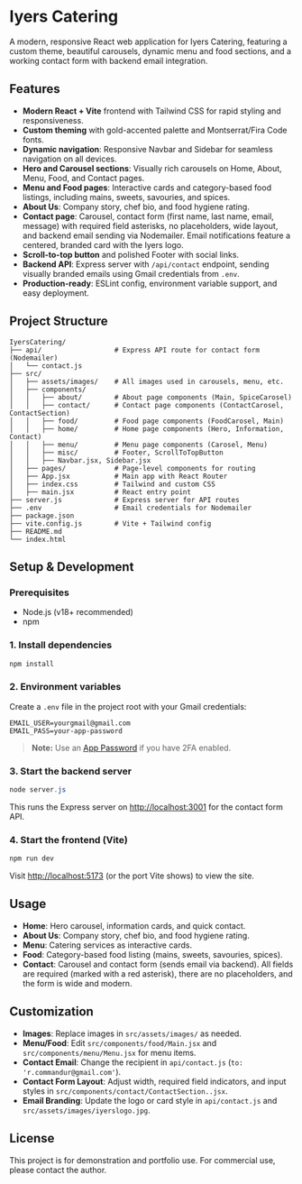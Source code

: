 # Iyers Catering

A modern, responsive React web application for Iyers Catering, featuring a custom theme, beautiful carousels, dynamic menu and food sections, and a working contact form with backend email integration.


## Features

- **Modern React + Vite** frontend with Tailwind CSS for rapid styling and responsiveness.
- **Custom theming** with gold-accented palette and Montserrat/Fira Code fonts.
- **Dynamic navigation**: Responsive Navbar and Sidebar for seamless navigation on all devices.
- **Hero and Carousel sections**: Visually rich carousels on Home, About, Menu, Food, and Contact pages.
- **Menu and Food pages**: Interactive cards and category-based food listings, including mains, sweets, savouries, and spices.
- **About Us**: Company story, chef bio, and food hygiene rating.
- **Contact page**: Carousel, contact form (first name, last name, email, message) with required field asterisks, no placeholders, wide layout, and backend email sending via Nodemailer. Email notifications feature a centered, branded card with the Iyers logo.
- **Scroll-to-top button** and polished Footer with social links.
- **Backend API**: Express server with `/api/contact` endpoint, sending visually branded emails using Gmail credentials from `.env`.
- **Production-ready**: ESLint config, environment variable support, and easy deployment.

## Project Structure

```
IyersCatering/
├── api/                  # Express API route for contact form (Nodemailer)
│   └── contact.js
├── src/
│   ├── assets/images/    # All images used in carousels, menu, etc.
│   ├── components/
│   │   ├── about/        # About page components (Main, SpiceCarosel)
│   │   ├── contact/      # Contact page components (ContactCarosel, ContactSection)
│   │   ├── food/         # Food page components (FoodCarosel, Main)
│   │   ├── home/         # Home page components (Hero, Information, Contact)
│   │   ├── menu/         # Menu page components (Carosel, Menu)
│   │   ├── misc/         # Footer, ScrollToTopButton
│   │   ├── Navbar.jsx, Sidebar.jsx
│   ├── pages/            # Page-level components for routing
│   ├── App.jsx           # Main app with React Router
│   ├── index.css         # Tailwind and custom CSS
│   ├── main.jsx          # React entry point
├── server.js             # Express server for API routes
├── .env                  # Email credentials for Nodemailer
├── package.json
├── vite.config.js        # Vite + Tailwind config
├── README.md
└── index.html
```

## Setup & Development

### Prerequisites

- Node.js (v18+ recommended)
- npm

### 1. Install dependencies

```powershell
npm install
```

### 2. Environment variables

Create a `.env` file in the project root with your Gmail credentials:

```
EMAIL_USER=yourgmail@gmail.com
EMAIL_PASS=your-app-password
```

> **Note:** Use an [App Password](https://support.google.com/accounts/answer/185833) if you have 2FA enabled.

### 3. Start the backend server

```powershell
node server.js
```

This runs the Express server on [http://localhost:3001](http://localhost:3001) for the contact form API.

### 4. Start the frontend (Vite)

```powershell
npm run dev
```

Visit [http://localhost:5173](http://localhost:5173) (or the port Vite shows) to view the site.

## Usage

- **Home**: Hero carousel, information cards, and quick contact.
- **About Us**: Company story, chef bio, and food hygiene rating.
- **Menu**: Catering services as interactive cards.
- **Food**: Category-based food listing (mains, sweets, savouries, spices).
- **Contact**: Carousel and contact form (sends email via backend). All fields are required (marked with a red asterisk), there are no placeholders, and the form is wide and modern.

## Customization

- **Images**: Replace images in `src/assets/images/` as needed.
- **Menu/Food**: Edit `src/components/food/Main.jsx` and `src/components/menu/Menu.jsx` for menu items.
- **Contact Email**: Change the recipient in `api/contact.js` (`to: 'r.commandur@gmail.com'`).
- **Contact Form Layout**: Adjust width, required field indicators, and input styles in `src/components/contact/ContactSection..jsx`.
- **Email Branding**: Update the logo or card style in `api/contact.js` and `src/assets/images/iyerslogo.jpg`.


## License

This project is for demonstration and portfolio use. For commercial use, please contact the author.